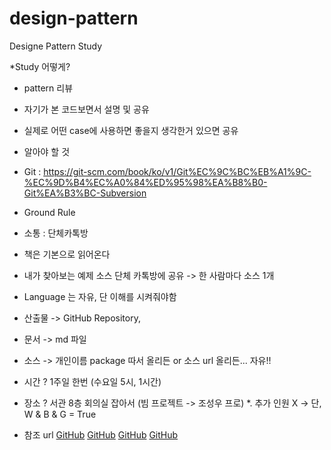 # design-pattern
Designe Pattern Study

*Study 어떻게?
 * pattern 리뷰
 * 자기가 본 코드보면서 설명 및 공유
 * 실제로 어떤 case에 사용하면 좋을지 생각한거 있으면 공유 

* 알아야 할 것
 * Git : https://git-scm.com/book/ko/v1/Git%EC%9C%BC%EB%A1%9C-%EC%9D%B4%EC%A0%84%ED%95%98%EA%B8%B0-Git%EA%B3%BC-Subversion

* Ground Rule
 * 소통 : 단체카톡방
 * 책은 기본으로 읽어온다
 * 내가 찾아보는 예제 소스 단체 카톡방에 공유 -> 한 사람마다 소스 1개
 * Language 는 자유, 단 이해를 시켜줘야함
 * 산출물 -> GitHub Repository, 
  * 문서 -> md 파일
  * 소스 -> 개인이름 package 따서 올리든 or 소스 url 올리든... 자유!!
 * 시간 ? 1주일 한번 (수요일 5시, 1시간)
 * 장소 ? 서관 8층 회의실 잡아서 (빔 프로젝트 -> 조성우 프로)
 *. 추가 인원 X -> 단, W & B & G = True

* 참조 url
 [GitHub](http://stackoverflow.com/questions/1673841/examples-of-gof-design-patterns-in-javas-core-libraries)
 [GitHub](http://en.wikipedia.org/wiki/Proxy_pattern)
 [GitHub](https://github.com/iluwatar/java-design-patterns/tree/master/observer/src/main/java/com/iluwatar)
 [GitHub](http://www.tutorialspoint.com/design_pattern/adapter_pattern.htm)
